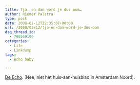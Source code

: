 ```yaml
---
title: Tja, en dan word je dus oom…
author: Riemer Palstra
type: post
date: 2008-02-12T22:35:07+00:00
url: /2008/02/12/tja-en-dan-word-je-dus-oom
dsq_thread_id:
  - 796569190
categories:
  - Life
  - Linkdump
tags:
  - echo baby

---
```

[De Echo][1]. (Nee, niet het huis-aan-huisblad in Amsterdam Noord).

 [1]: http://www.youtube.com/watch?v=bwd4vYxdagQ